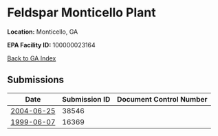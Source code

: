 # Feldspar Monticello Plant

**Location:** Monticello, GA

**EPA Facility ID:** 100000023164

[Back to GA Index](../../index.md)

## Submissions

| Date | Submission ID | Document Control Number |
|------|--------------|-------------------------|
| [2004-06-25](submissions/38546.md) | 38546 |  |
| [1999-06-07](submissions/16369.md) | 16369 |  |
